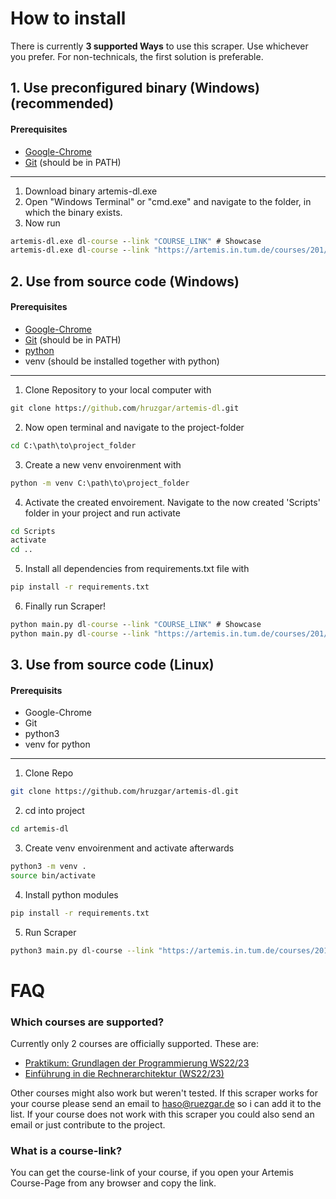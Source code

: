 # How to install
There is currently **3 supported Ways** to use this scraper. Use whichever you prefer. For non-technicals, the first solution is preferable.

## 1. Use preconfigured binary (Windows)(recommended)
#### Prerequisites
- [Google-Chrome](https://www.google.com/chrome/)
- [Git](https://git-scm.com/download/win) (should be in PATH)
***
1. Download binary artemis-dl.exe
2. Open "Windows Terminal" or "cmd.exe" and navigate to the folder, in which the binary exists.
3. Now run 
```cmd
artemis-dl.exe dl-course --link "COURSE_LINK" # Showcase
artemis-dl.exe dl-course --link "https://artemis.in.tum.de/courses/201/exercises" # Real Example
```

## 2. Use from source code (Windows)
#### Prerequisites
- [Google-Chrome](https://www.google.com/chrome/)
- [Git](https://git-scm.com/download/win) (should be in PATH)
- [python](https://www.python.org/downloads/windows/)
- venv (should be installed together with python)
***
1. Clone Repository to your local computer with
```cmd
git clone https://github.com/hruzgar/artemis-dl.git
```
2. Now open terminal and navigate to the project-folder
```cmd
cd C:\path\to\project_folder
```
3. Create a new venv envoirenment with
```cmd
python -m venv C:\path\to\project_folder
```
4. Activate the created envoirement. Navigate to the now created 'Scripts' folder in your project and run activate
```cmd
cd Scripts
activate
cd ..
```
5. Install all dependencies from requirements.txt file with
```cmd
pip install -r requirements.txt
```
6. Finally run Scraper!
```cmd
python main.py dl-course --link "COURSE_LINK" # Showcase
python main.py dl-course --link "https://artemis.in.tum.de/courses/201/exercises" # Real Example
```
## 3. Use from source code (Linux)
#### Prerequisits
- Google-Chrome
- Git
- python3
- venv for python
***
1. Clone Repo
```bash
git clone https://github.com/hruzgar/artemis-dl.git
```
2. cd into project
```bash
cd artemis-dl
```
3. Create venv envoirenment and activate afterwards
```bash
python3 -m venv .
source bin/activate
```
4. Install python modules
```bash
pip install -r requirements.txt
```
5. Run Scraper
```bash
python3 main.py dl-course --link "https://artemis.in.tum.de/courses/201/exercises"
```

# FAQ
### Which courses are supported?
Currently only 2 courses are officially supported. These are:
- [Praktikum: Grundlagen der Programmierung WS22/23](https://artemis.in.tum.de/courses/201/exercises)
- [Einführung in die Rechnerarchitektur (WS22/23)](https://artemis.in.tum.de/courses/218/exercises)

Other courses might also work but weren't tested. If this scraper works for your course please send an email to [haso@ruezgar.de](mailto:haso@ruezgar.de) so i can add it to the list. If your course does not work with this scraper you could also send an email or just contribute to the project.
### What is a course-link?
You can get the course-link of your course, if you open your Artemis Course-Page from any browser and copy the link. 

